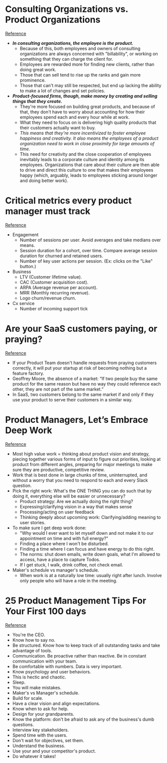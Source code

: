 # Consulting Organizations vs. Product Organizations
[Reference](https://www.linkedin.com/pulse/consulting-organizations-vs-product-shanif-dhanani/)

- ***In consulting organizations, the employee is the product.***
  - Because of this, both employees and owners of consulting organizations are always concerned with "billability", or working on something that they can charge the client for.
  - Employees are rewarded more for finding new clients, rather than doing great work.
  - Those that can sell tend to rise up the ranks and gain more prominence.
  - Those that can't may still be respected, but end up lacking the ability to make a lot of changes and set policies.
- ***Product-focused firms, though, make money by creating and selling things that they create.***
  - They're more focused on building great products, and because of that, they don't have to worry about accounting for how their employees spend each and every hour while at work.
  - What they need to focus on is delivering high quality products that their customers actually want to buy.
  - *This means that they're more incentivized to foster employee happiness and creativity. It also means the employees of a product organization need to work in close proximity for large amounts of time.*
  - This need for creativity and the close cooperation of employees inevitably leads to a corporate culture and identity among its employees. Organizations that care about their culture are then able to drive and direct this culture to one that makes their employees happy (which, arguably, leads to employees sticking around longer and doing better work).

# Critical metrics every product manager must track
[Reference](https://productcoalition.com/critical-metrics-every-product-manager-must-track-c5f1e46e3423)

- Engagement
  - Number of sessions per user. Avoid averages and take medians over means.
  - Session duration for a cohort, over time. Compare average session duration for churned and retained users.
  - Number of key user actions per session. (Ex: clicks on the "Like" button.)
- Business
  - LTV (Customer lifetime value).
  - CAC (Customer acquisition cost).
  - ARPA (Average revenue per account).
  - MRR (Monthly recurring revenue).
  - Logo churn/revenue churn.
- Cx service
  - Number of incoming support tick

# Are your SaaS customers paying, or praying?
[Reference](https://productcoalition.com/are-your-saas-customers-paying-or-praying-e23021301c78)

- If your Product Team doesn't handle requests from praying customers correctly, it will put your startup at risk of becoming nothing but a feature factory.
- Geoffrey Moore, the absence of a market: “If two people buy the same product for the same reason but have no way they could reference each other, they are not part of the same market.”
- In SaaS, two customers belong to the same market if and only if they use your product to serve their customers in a similar way.

# Product Managers, Let’s Embrace Deep Work
[Reference](https://productcoalition.com/product-managers-lets-embrace-deep-work-fae03061d6d4)

- Most high value work = thinking about product vision and strategy, piecing together various forms of input to figure out priorities, looking at product from different angles, preparing for major meetings to make sure they are productive, competitive review.
- Work that is best done in large chunks of time, uninterrupted, and without a worry that you need to respond to each and every Slack question.
- Pick the right work: What's the ONE THING you can do such that by doing it, everything else will be easier or unnecessary?
  - Product strategy: Are we actually doing the right thing?
  - Expressing/clarifying vision in a way that makes sense
  - Processing/acting on user feedback
  - Thinking deeply about upcoming work: Clarifying/adding meaning to user stories.
- To make sure I get deep work done:
  - "Why would I ever want to let myself down and not make it to our appointment on time and with full energy?"
  - Finding a place where I won't be disturbed.
  - Finding a time where I can focus and have energy to do this right.
  - The norms: shut down emails, write down goals, what I'm allowed to access, have a place to capture Todos.
  - If I get stuck, I walk, drink coffee, not check email.
- Maker's schedule vs manager's schedule.
  - When work is at a naturally low time: usually right after lunch. Involve only people who will have a role in the meeting.

# 25 Product Management Tips For Your First 100 days
[Reference](http://stefanbruun.com/product-management-tips-first-100-days/)

- You're the CEO.
- Know how to say no.
- Be structured. Know how to keep track of all outstanding tasks and take advantage of tools.
- Communication. Be proactive rather than reactive. Be in constant communication with your team.
- Be comfortable with numbers. Data is very important.
- Know psychology and user behaviors.
- This is hectic and chaotic.
- Sleep.
- You will make mistakes.
- Maker's vs Manager's schedule.
- Build for scale.
- Have a clear vision and align expectations.
- Know when to ask for help.
- Design for your grandparents.
- Know the platform: don't be afraid to ask any of the business's dumb questions.
- Interview key stakeholders.
- Spend time with the users.
- Don't wait for objectives, set them.
- Understand the business.
- Use your and your competitor's product.
- Do whatever it takes!
